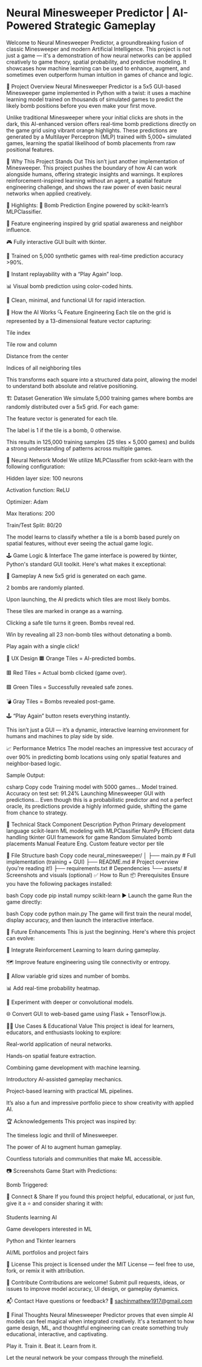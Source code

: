 # Neural Minesweeper Predictor | AI-Powered Strategic Gameplay
Welcome to Neural Minesweeper Predictor, a groundbreaking fusion of classic Minesweeper and modern Artificial Intelligence. This project is not just a game — it's a demonstration of how neural networks can be applied creatively to game theory, spatial probability, and predictive modeling. It showcases how machine learning can be used to enhance, augment, and sometimes even outperform human intuition in games of chance and logic.

📌 Project Overview
Neural Minesweeper Predictor is a 5x5 GUI-based Minesweeper game implemented in Python with a twist: it uses a machine learning model trained on thousands of simulated games to predict the likely bomb positions before you even make your first move.

Unlike traditional Minesweeper where your initial clicks are shots in the dark, this AI-enhanced version offers real-time bomb predictions directly on the game grid using vibrant orange highlights. These predictions are generated by a Multilayer Perceptron (MLP) trained with 5,000+ simulated games, learning the spatial likelihood of bomb placements from raw positional features.

🚀 Why This Project Stands Out
This isn’t just another implementation of Minesweeper. This project pushes the boundary of how AI can work alongside humans, offering strategic insights and warnings. It explores reinforcement-inspired learning without an agent, a spatial feature engineering challenge, and shows the raw power of even basic neural networks when applied creatively.

💎 Highlights:
🔮 Bomb Prediction Engine powered by scikit-learn’s MLPClassifier.

🧠 Feature engineering inspired by grid spatial awareness and neighbor influence.

🎮 Fully interactive GUI built with tkinter.

🧪 Trained on 5,000 synthetic games with real-time prediction accuracy >90%.

🔁 Instant replayability with a “Play Again” loop.

📊 Visual bomb prediction using color-coded hints.

🎨 Clean, minimal, and functional UI for rapid interaction.

🧠 How the AI Works
🔍 Feature Engineering
Each tile on the grid is represented by a 13-dimensional feature vector capturing:

Tile index

Tile row and column

Distance from the center

Indices of all neighboring tiles

This transforms each square into a structured data point, allowing the model to understand both absolute and relative positioning.

🏗 Dataset Generation
We simulate 5,000 training games where bombs are randomly distributed over a 5x5 grid. For each game:

The feature vector is generated for each tile.

The label is 1 if the tile is a bomb, 0 otherwise.

This results in 125,000 training samples (25 tiles × 5,000 games) and builds a strong understanding of patterns across multiple games.

🧠 Neural Network Model
We utilize MLPClassifier from scikit-learn with the following configuration:

Hidden layer size: 100 neurons

Activation function: ReLU

Optimizer: Adam

Max Iterations: 200

Train/Test Split: 80/20

The model learns to classify whether a tile is a bomb based purely on spatial features, without ever seeing the actual game logic.

🕹 Game Logic & Interface
The game interface is powered by tkinter, Python's standard GUI toolkit. Here's what makes it exceptional:

🧩 Gameplay
A new 5x5 grid is generated on each game.

2 bombs are randomly planted.

Upon launching, the AI predicts which tiles are most likely bombs.

These tiles are marked in orange as a warning.

Clicking a safe tile turns it green. Bombs reveal red.

Win by revealing all 23 non-bomb tiles without detonating a bomb.

Play again with a single click!

🎨 UX Design
🟧 Orange Tiles = AI-predicted bombs.

🟥 Red Tiles = Actual bomb clicked (game over).

🟩 Green Tiles = Successfully revealed safe zones.

💣 Gray Tiles = Bombs revealed post-game.

🕹 “Play Again” button resets everything instantly.

This isn’t just a GUI — it’s a dynamic, interactive learning environment for humans and machines to play side by side.

📈 Performance Metrics
The model reaches an impressive test accuracy of over 90% in predicting bomb locations using only spatial features and neighbor-based logic.

Sample Output:

csharp
Copy code
Training model with 5000 games...
Model trained. Accuracy on test set: 91.24%
Launching Minesweeper GUI with predictions...
Even though this is a probabilistic predictor and not a perfect oracle, its predictions provide a highly informed guide, shifting the game from chance to strategy.

🔬 Technical Stack
Component	Description
Python	Primary development language
scikit-learn	ML modeling with MLPClassifier
NumPy	Efficient data handling
tkinter	GUI framework for game
Random	Simulated bomb placements
Manual Feature Eng.	Custom feature vector per tile

📁 File Structure
bash
Copy code
neural_minesweeper/
│
├── main.py                # Full implementation (training + GUI)
├── README.md              # Project overview (you're reading it!)
├── requirements.txt       # Dependencies
└── assets/                # Screenshots and visuals (optional)
✅ How to Run
📦 Prerequisites
Ensure you have the following packages installed:

bash
Copy code
pip install numpy scikit-learn
▶️ Launch the game
Run the game directly:

bash
Copy code
python main.py
The game will first train the neural model, display accuracy, and then launch the interactive interface.

🌌 Future Enhancements
This is just the beginning. Here's where this project can evolve:

🤖 Integrate Reinforcement Learning to learn during gameplay.

🗺 Improve feature engineering using tile connectivity or entropy.

🔢 Allow variable grid sizes and number of bombs.

📊 Add real-time probability heatmap.

🧪 Experiment with deeper or convolutional models.

🌐 Convert GUI to web-based game using Flask + TensorFlow.js.

👩‍💻 Use Cases & Educational Value
This project is ideal for learners, educators, and enthusiasts looking to explore:

Real-world application of neural networks.

Hands-on spatial feature extraction.

Combining game development with machine learning.

Introductory AI-assisted gameplay mechanics.

Project-based learning with practical ML pipelines.

It’s also a fun and impressive portfolio piece to show creativity with applied AI.

🏆 Acknowledgements
This project was inspired by:

The timeless logic and thrill of Minesweeper.

The power of AI to augment human gameplay.

Countless tutorials and communities that make ML accessible.

📷 Screenshots
Game Start with Predictions:

Bomb Triggered:

🔗 Connect & Share
If you found this project helpful, educational, or just fun, give it a ⭐️ and consider sharing it with:

Students learning AI

Game developers interested in ML

Python and Tkinter learners

AI/ML portfolios and project fairs

📜 License
This project is licensed under the MIT License — feel free to use, fork, or remix it with attribution.

🙌 Contribute
Contributions are welcome! Submit pull requests, ideas, or issues to improve model accuracy, UI design, or gameplay dynamics.

📬 Contact
Have questions or feedback?
📧 sachinmathew1917@gmail.com

🎯 Final Thoughts
Neural Minesweeper Predictor proves that even simple AI models can feel magical when integrated creatively. It's a testament to how game design, ML, and thoughtful engineering can create something truly educational, interactive, and captivating.

Play it. Train it. Beat it. Learn from it.

Let the neural network be your compass through the minefield.
